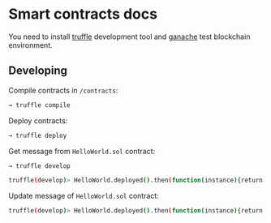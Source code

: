 # Smart contracts docs

You need to install [truffle](https://www.trufflesuite.com/truffle) 
development tool and [ganache](https://www.trufflesuite.com/ganache) test blockchain environment.

## Developing

Compile contracts in `/contracts`: 
```bash
→ truffle compile
```

Deploy contracts:
```bash
→ truffle deploy
```

Get message from `HelloWorld.sol` contract:
```bash
→ truffle develop

truffle(develop)> HelloWorld.deployed().then(function(instance){return instance.get.call();}).then(function(value){return value.toString()});
```

Update message of `HelloWorld.sol` contract:
```bash
truffle(develop)> HelloWorld.deployed().then(function(instance){return instance.update("Hello World 2!!");});
```
